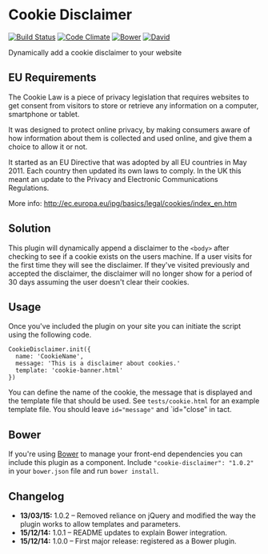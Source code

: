 # Cookie Disclaimer

[![Build Status](https://travis-ci.org/jonnyhaynes/cookie-disclaimer.svg?branch=master)](https://travis-ci.org/jonnyhaynes/cookie-disclaimer) [![Code Climate](https://codeclimate.com/github/jonnyhaynes/cookie-disclaimer/badges/gpa.svg)](https://codeclimate.com/github/jonnyhaynes/cookie-disclaimer) [![Bower](https://img.shields.io/bower/v/cookie-disclaimer.svg)](https://github.com/jonnyhaynes/cookie-disclaimer) [![David](https://img.shields.io/david/jonnyhaynes/cookie-disclaimer.svg)](https://github.com/jonnyhaynes/cookie-disclaimer)

Dynamically add a cookie disclaimer to your website

## EU Requirements

The Cookie Law is a piece of privacy legislation that requires websites to get consent from visitors to store or retrieve any information on a computer, smartphone or tablet.

It was designed to protect online privacy, by making consumers aware of how information about them is collected and used online, and give them a choice to allow it or not.

It started as an EU Directive that was adopted by all EU countries in May 2011. Each country then updated its own laws to comply. In the UK this meant an update to the Privacy and Electronic Communications Regulations.

More info: http://ec.europa.eu/ipg/basics/legal/cookies/index_en.htm

## Solution
This plugin will dynamically append a disclaimer to the `<body>` after checking to see if a cookie exists on the users machine. If a user visits for the first time they will see the disclaimer. If they've visited previously and accepted the disclaimer, the disclaimer will no longer show for a period of 30 days assuming the user doesn't clear their cookies.

## Usage

Once you've included the plugin on your site you can initiate the script using the following code.

```
CookieDisclaimer.init({
  name: 'CookieName',
  message: 'This is a disclaimer about cookies.'
  template: 'cookie-banner.html'
})
```

You can define the name of the cookie, the message that is displayed and the template file that should be used. See `tests/cookie.html` for an example template file. You should leave `id="message"`  and `id="close" in tact.

## Bower

If you're using [Bower](bower.io) to manage your front-end dependencies you can include this plugin as a component. Include `"cookie-disclaimer": "1.0.2"` in your `bower.json` file and run `bower install`.

## Changelog

- **13/03/15:** 1.0.2 – Removed reliance on jQuery and modified the way the plugin works to allow templates and parameters.
- **15/12/14:** 1.0.1 – README updates to explain Bower integration.
- **15/12/14:** 1.0.0 – First major release: registered as a Bower plugin.
